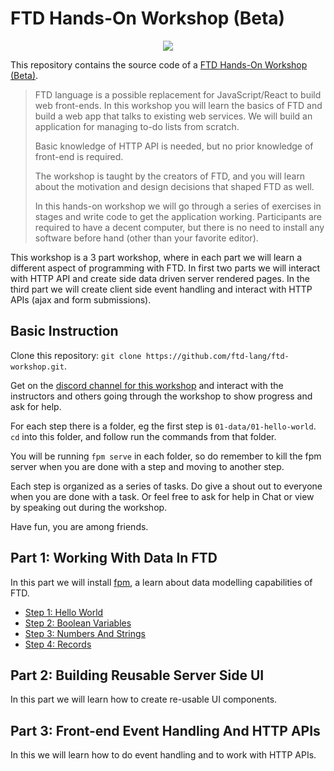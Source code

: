# FTD Hands-On Workshop (Beta)

<div align="center">
    <img src="https://www.fifthtry.com/-/fifthtry.com/images/events/ftd-hands-on-workshop-beta-22nd-oct-2022.png">
</div>

This repository contains the source code of a [FTD Hands-On Workshop
(Beta)](https://www.fifthtry.com/events/).

> FTD language is a possible replacement for JavaScript/React to build web
> front-ends. In this workshop you will learn the basics of FTD and build a web
> app that talks to existing web services. We will build an application for
> managing to-do lists from scratch.
>
> Basic knowledge of HTTP API is needed, but no prior knowledge of front-end is
> required.
>
> The workshop is taught by the creators of FTD, and you will learn about the
> motivation and design decisions that shaped FTD as well.
>
> In this hands-on workshop we will go through a series of exercises in stages
> and write code to get the application working. Participants are required to
> have a decent computer, but there is no need to install any software before
> hand (other than your favorite editor).

This workshop is a 3 part workshop, where in each part we will learn a different
aspect of programming with FTD. In first two parts we will interact with HTTP API
and create side data driven server rendered pages. In the third part we will
create client side event handling and interact with HTTP APIs (ajax and form
submissions).

## Basic Instruction

Clone this repository: `git clone https://github.com/ftd-lang/ftd-workshop.git`.

Get on the [discord channel for this workshop](https://discord.gg/d2MgKBybEQ)
and interact with the instructors and others going through the workshop to show
progress and ask for help.

For each step there is a folder, eg the first step is `01-data/01-hello-world`.
`cd` into this folder, and follow run the commands from that folder.

You will be running `fpm serve` in each folder, so do remember to kill the fpm
server when you are done with a step and moving to another step.

Each step is organized as a series of tasks. Do give a shout out to everyone
when you are done with a task. Or feel free to ask for help in Chat or view
by speaking out during the workshop.

Have fun, you are among friends.

## Part 1: Working With Data In FTD

In this part we will install [fpm](https://fpm.dev), a learn about data
modelling capabilities of FTD.

- [Step 1: Hello World](01-data/01-hello-world/)
- [Step 2: Boolean Variables](01-data/02-boolean/)
- [Step 3: Numbers And Strings](01-data/03-numbers-and-strings/)
- [Step 4: Records](01-data/04-records/)

## Part 2: Building Reusable Server Side UI

In this part we will learn how to create re-usable UI components.


## Part 3: Front-end Event Handling And HTTP APIs

In this we will learn how to do event handling and to work with HTTP APIs.


